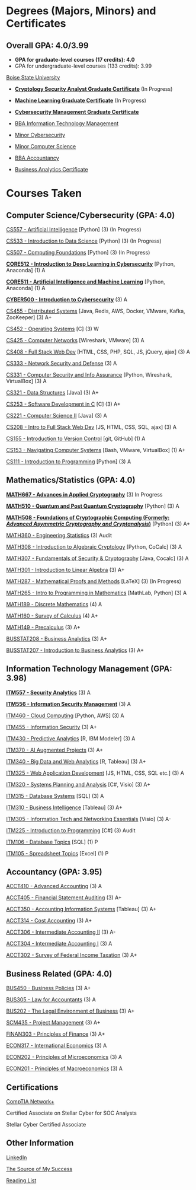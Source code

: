 # Degrees (Majors, Minors) and Certificates

## Overall GPA: **4.0**/3.99
- **GPA for graduate-level courses (17 credits): 4.0**
- GPA for undergraduate-level courses (133 credits): 3.99


[Boise State University](https://www.boisestate.edu/)

- **[Cryptology Security Analyst Graduate Certificate](https://www.boisestate.edu/math/security/)** (In Progress)

- **[Machine Learning Graduate Certificate](https://www.boisestate.edu/graduatecatalog/#/programs/r1lg7JcbCI?group=Computer%20Science&bc=true&bcCurrent=Graduate%20Certificate%20in%20Machine%20Learning&bcGroup=Computer%20Science&bcItemType=programs)** (In Progress)

- **[Cybersecurity Management Graduate Certificate](https://www.boisestate.edu/cobe-itscm/graduate-certificate-in-cybersecurity-management/)**

- [BBA Information Technology Management](https://www.boisestate.edu/cobe-itscm/it-management/)

- [Minor Cybersecurity](https://www.boisestate.edu/registrar-catalog/#/programs/Hye4XH_4n8)

- [Minor Computer Science](https://www.boisestate.edu/registrar-catalog/#/programs/Hkem7S_VnI)

- [BBA Accountancy](https://www.boisestate.edu/cobe-accountancy/programs/accountancy-degrees/)

- [Business Analytics Certificate](https://www.boisestate.edu/cobe-itscm/certificate-in-business-analytics/)



# Courses Taken

## Computer Science/Cybersecurity (GPA: 4.0)

[CS557 - Artificial Intelligence](https://www.boisestate.edu/graduatecatalog/#/courses/B1l12IY-RU?group=Computer%20Science%20(CS)&bc=true&bcCurrent=CS557%20-%20Artificial%20Intelligence&bcGroup=Computer%20Science%20(CS)&bcItemType=courses) [Python] (3) (In Progress)

[CS533 - Introduction to Data Science](https://www.boisestate.edu/graduatecatalog/#/courses/B1asIK-AI?group=Computer%20Science%20(CS)&bc=true&bcCurrent=CS533%20-%20Introduction%20to%20Data%20Science&bcGroup=Computer%20Science%20(CS)&bcItemType=courses) [Python] (3) (In Progress)

[CS507 - Computing Foundations](https://www.boisestate.edu/graduatecatalog/#/courses/B1hsIFZR8?group=Computer%20Science%20(CS)&bc=true&bcCurrent=CS507%20-%20Computing%20Foundations&bcGroup=Computer%20Science%20(CS)&bcItemType=courses) [Python] (3) (In Progress)

**[CORE512 - Introduction to Deep Learning in Cybersecurity](https://www.boisestate.edu/graduatecatalog/#/courses/B1bic-_Sv)** [Python, Anaconda] (1) A

**[CORE511 - Artificial Intelligence and Machine Learning](https://www.boisestate.edu/graduatecatalog/#/courses/Bk_y0xOrw)** [Python, Anaconda] (1) A

**[CYBER500 - Introduction to Cybersecurity](https://www.boisestate.edu/graduatecatalog/#/courses/BJWmBSA8w?bcCurrent=CYBER500)** (3) A

[CS455 - Distributed Systems](https://www.boisestate.edu/registrar-catalog/#/courses/HyWBM8IcL?&bcCurrent=CS455) [Java, Redis, AWS, Docker, VMware, Kafka, ZooKeeper] (3) A+

[CS452 - Operating Systems](https://www.boisestate.edu/registrar-catalog/#/courses/r1GvJLI58?bcCurrent=CS452) [C] (3) W

[CS425 - Computer Networks](https://www.boisestate.edu/registrar-catalog/#/courses/S1i_f8I98?bcCurrent=CS425) [Wireshark, VMware] (3) A

[CS408 - Full Stack Web Dev](https://www.boisestate.edu/registrar-catalog/#/courses/B1pZ7LL9I?bcCurrent=CS408) [HTML, CSS,  PHP, SQL, JS, jQuery, ajax] (3) A

[CS333 - Network Security and Defense](https://www.boisestate.edu/registrar-catalog/#/courses/SJ77QIUcI?bcCurrent=CS333) (3) A

[CS331 - Computer Security and Info Assurance](https://www.boisestate.edu/registrar-catalog/#/courses/rym7mLIcI?bc=true&bcCurrent=CS331) [Python, Wireshark, VirtualBox] (3) A

[CS321 - Data Structures](https://www.boisestate.edu/registrar-catalog/#/courses/SJ0xQ8I98?bcCurrent=CS321) [Java] (3) A+

[CS253 - Software Development in C](https://www.boisestate.edu/registrar-catalog/#/courses/r1NfG8IcU?bcCurrent=CS253) [C] (3) A+

[CS221 - Computer Science II](https://www.boisestate.edu/registrar-catalog/#/courses/SygWSzII98?bcCurrent=CS221) [Java] (3) A

[CS208 - Intro to Full Stack Web Dev](https://www.boisestate.edu/registrar-catalog/#/courses/Hk9gqpkej?&bcCurrent=CS208) [JS, HTML, CSS, SQL, ajax] (3) A

[CS155 - Introduction to Version Control](https://www.boisestate.edu/registrar-catalog/#/courses/HkWNqXI89U?bcCurrent=CS155) [git, GitHub] (1) A 

[CS153 - Navigating Computer Systems](https://www.boisestate.edu/registrar-catalog/#/courses/rkVqQ8U5L?bcCurrent=CS153) [Bash, VMware, VirtualBox] (1) A+

[CS111 - Introduction to Programming](https://www.boisestate.edu/registrar-catalog/#/courses/SJHvXLL9I?bcCurrent=CS111) [Python] (3) A


## Mathematics/Statistics (GPA: 4.0)
**[MATH667 - Advances in Applied Cryptography](https://www.boisestate.edu/graduatecatalog/#/courses/S1FtLFZ0U?bc=true&bcCurrent=MATH667%20-%20Advances%20in%20Applied%20Cryptography&bcGroup=Mathematics%20(MATH)&bcItemType=courses)** (3) In Progress

**[MATH510 - Quantum and Post Quantum Cryptography](https://www.boisestate.edu/graduatecatalog/#/courses/S1Q2FB2Ew?bc=true&bcCurrent=MATH510%20-%20Quantum%20and%20Post%20Quantum%20Cryptography&bcGroup=Mathematics%20(MATH)&bcItemType=courses)** [Python] (3) A

**[MATH508 - Foundations of Cryptographic Computing (Formerly: *Advanced Asymmetric Cryptography and Cryptanalysis*)](https://www.boisestate.edu/graduatecatalog/#/courses/BkskwYb0I)** [Python] (3) A+

[MATH360 - Engineering Statistics](https://www.boisestate.edu/registrar-catalog/#/courses/H1gzQxU85I?bc=true&bcCurrent=MATH360%20-%20Engineering%20Statistics&bcGroup=Mathematics%20(MATH)&bcItemType=courses) (3) Audit

[MATH308 - Introduction to Algebraic Cryptology](https://www.boisestate.edu/registrar-catalog/#/courses/BklN6-UU9L?bcCurrent=MATH308) [Python, CoCalc] (3) A

[MATH307 - Fundamentals of Security & Cryptography](https://www.boisestate.edu/registrar-catalog/#/courses/HkleaWLUqI?bcCurrent=MATH307) [Java, Cocalc] (3) A

[MATH301 - Introduction to Linear Algebra](https://www.boisestate.edu/registrar-catalog/#/courses/rypGxUIcU?group=Mathematics%20(MATH)&bc=true&bcCurrent=MATH301%20-%20Introduction%20to%20Linear%20Algebra&bcGroup=Mathematics%20(MATH)&bcItemType=courses) (3) A+

[MATH287 - Mathematical Proofs and Methods](https://www.boisestate.edu/registrar-catalog/#/courses/SJlPym8U9I?bc=true&bcCurrent=MATH287%20-%20Mathematical%20Proofs%20and%20Methods&bcGroup=Mathematics%20(MATH)&bcItemType=courses) [LaTeX] (3) (In Progress)

[MATH265 - Intro to Programming in Mathematics](https://www.boisestate.edu/registrar-catalog/#/courses/rkxDNUU5I?true&bcCurrent=MATH265) [MathLab, Python] (3) A

[MATH189 - Discrete Mathematics](https://www.boisestate.edu/registrar-catalog/#/courses/Skgqe78L5I?bcCurrent=MATH189) (4) A

[MATH160 - Survey of Calculus](https://www.boisestate.edu/registrar-catalog/#/courses/SyYGeUU98?bcCurrent=MATH160) (4) A+

[MATH149 - Precalculus](https://www.boisestate.edu/registrar-catalog/#/courses/HyIR7L8c8?bcCurrent=MATH149) (3) A+

[BUSSTAT208 - Business Analytics](https://www.boisestate.edu/registrar-catalog/#/courses/BylBiyLUqU?bcCurrent=BUSSTAT208) (3) A+

[BUSSTAT207 - Introduction to Business Analytics](https://www.boisestate.edu/registrar-catalog/#/courses/ByZBjyLUc8?bcCurrent=BUSSTAT207) (3) A+


## Information Technology Management (GPA: 3.98)

**[ITM557 - Security Analytics](https://www.boisestate.edu/graduatecatalog/#/courses/SJuYCGYLv?bcCurrent=ITM557)** (3) A

**[ITM556 - Information Security Management](https://www.boisestate.edu/graduatecatalog/#/courses/rypJhGYUw?bcCurrent=ITM556)** (3) A

[ITM460 - Cloud Computing](https://www.boisestate.edu/registrar-catalog/#/courses/rk8UN8I98?bcCurrent=ITM460) [Python, AWS] (3) A

[ITM455 - Information Security](https://www.boisestate.edu/registrar-catalog/#/courses/HJuobL89L?bcCurrent=ITM455) (3) A+

[ITM430 - Predictive Analytics](https://www.boisestate.edu/registrar-catalog/#/courses/BJeUsX8LqU?bcCurrent=ITM430) [R, IBM Modeler] (3) A

[ITM370 - AI Augmented Projects](https://www.boisestate.edu/registrar-catalog/#/courses/H1qgXIIcU?bc=true&bcCurrent=ITM370%20-%20AI%20Augmented%20Projects&bcGroup=Information%20Technology%20Management%20(ITM)&bcItemType=courses) (3) A+

[ITM340 - Big Data and Web Analytics](https://www.boisestate.edu/registrar-catalog/#/courses/BybIVLI5L?&bcCurrent=ITM340) [R, Tableau] (3) A+

[ITM325 - Web Application Development](https://www.boisestate.edu/registrar-catalog/#/courses/Sy4oW8I5U?bcCurrent=ITM325) [JS, HTML, CSS, SQL etc.] (3) A

[ITM320 - Systems Planning and Analysis](https://www.boisestate.edu/registrar-catalog/#/courses/HJrjy8U5I?bcCurrent=ITM320) [C#, Visio] (3) A+

[ITM315 - Database Systems](https://www.boisestate.edu/registrar-catalog/#/courses/BklZokL85U?bcCurrent=ITM315) [SQL] (3) A

[ITM310 - Business Intelligence](https://www.boisestate.edu/registrar-catalog/#/courses/ryxskLU5U?bcCurrent=ITM310) [Tableau] (3) A+

[ITM305 - Information Tech and Networking Essentials](https://www.boisestate.edu/registrar-catalog/#/courses/S12DfLU9L?&bcCurrent=ITM305) [Visio] (3) A-

[ITM225 - Introduction to Programming](https://www.boisestate.edu/registrar-catalog/#/courses/rymez885U?bcCurrent=ITM225) [C#] (3) Audit

[ITM106 - Database Topics](https://www.boisestate.edu/registrar-catalog/#/courses/rJeWjJ8IcI?bc=true&bcCurrent=ITM106) [SQL] (1) P

[ITM105 - Spreadsheet Topics](https://www.boisestate.edu/registrar-catalog/#/courses/BJZj1UL5L?bcCurrent=ITM105) [Excel] (1) P


## Accountancy (GPA: 3.95)

[ACCT410 - Advanced Accounting](https://www.boisestate.edu/registrar-catalog/#/courses/Ske3wk8U5I?bcCurrent=ACCT410) (3) A

[ACCT405 - Financial Statement Auditing](https://www.boisestate.edu/registrar-catalog/#/courses/rJxhDJLU5U?bcCurrent=ACCT405) (3) A+

[ACCT350 - Accounting Information Systems](https://www.boisestate.edu/registrar-catalog/#/courses/BJexu18UcU?bcCurrent=ACCT350) [Tableau] (3) A+

[ACCT314 - Cost Accounting](https://www.boisestate.edu/registrar-catalog/#/courses/BkZ3PJU85U?bcCurrent=ACCT314) (3) A+

[ACCT306 - Intermediate Accounting II](https://www.boisestate.edu/registrar-catalog/#/courses/Sk2vJILq8?bcCurrent=ACCT306) (3) A-

[ACCT304 - Intermediate Accounting I](https://www.boisestate.edu/registrar-catalog/#/courses/B12PJIUcL?&bcCurrent=ACCT304) (3) A

[ACCT302 - Survey of Federal Income Taxation](https://www.boisestate.edu/registrar-catalog/#/courses/Hyb3DyIUqU?bcCurrent=ACCT302) (3) A+


## Business Related (GPA: 4.0)

[BUS450 - Business Policies](https://www.boisestate.edu/registrar-catalog/#/courses/HkgisJULcI?bcCurrent=BUS450) (3) A+

[BUS305 - Law for Accountants](https://www.boisestate.edu/registrar-catalog/#/courses/BJsiyUUc8?bcCurrent=BUS305) (3) A
 
[BUS202 - The Legal Environment of Business](https://www.boisestate.edu/registrar-catalog/#/courses/SksikLUcI?bcCurrent=BUS202) (3) A+

[SCM435 - Project Management](https://www.boisestate.edu/registrar-catalog/#/courses/H1llp-889U?&bcCurrent=SCM435) (3) A+

[FINAN303 - Principles of Finance](https://www.boisestate.edu/registrar-catalog/#/courses/SkeQayIU9L?bcCurrent=FINAN303) (3) A+

[ECON317 - International Economics](https://www.boisestate.edu/registrar-catalog/#/courses/B1-lnJLI5I?&bcCurrent=ECON317) (3) A

[ECON202 - Principles of Microeconomics](https://www.boisestate.edu/registrar-catalog/#/courses/H1gh1L8qU?&bcCurrent=ECON202) (3) A

[ECON201 - Principles of Macroeconomics](https://www.boisestate.edu/registrar-catalog/#/courses/BJlhy88cI?bcCurrent=ECON201) (3) A


## Certifications
[CompTIA Network+](https://www.credly.com/badges/b156709e-88a6-496b-a2ec-ca49db13d4d5)

Certified Associate on Stellar Cyber for SOC Analysts

Stellar Cyber Certified Associate


## Other Information

[LinkedIn](https://www.linkedin.com/in/heidi-zhang-ctr)

[The Source of My Success](https://www.churchofjesuschrist.org/?lang=eng)

[Reading List](https://heidizhangctr.github.io/heidi.zhang.ctr.github.io/PAGE-ReadingList)
